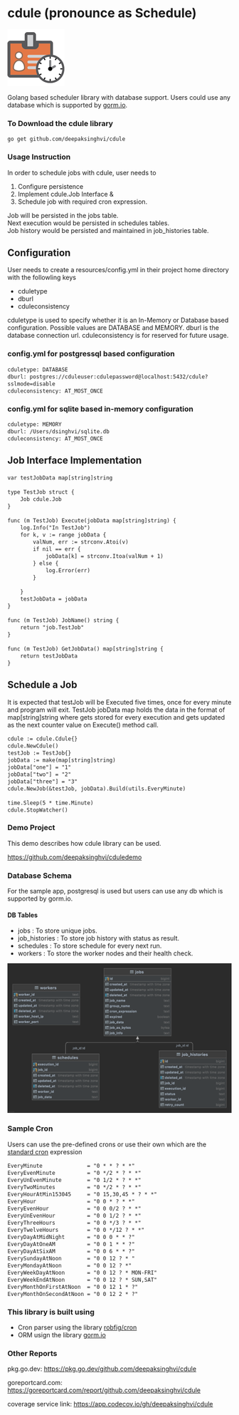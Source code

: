 # cdule (pronounce as Schedule)
![dbschema.png](pkg/doc/cdulelogo.png)

Golang based scheduler library with database support.
Users could use any database which is supported by [gorm.io](https://gorm.io/).

### To Download the cdule library
```
go get github.com/deepaksinghvi/cdule
```

### Usage Instruction

In order to schedule jobs with cdule, user needs to
1. Configure persistence
2. Implement cdule.Job Interface &
3. Schedule job with required cron expression.

Job will be persisted in the jobs table.\
Next execution would be persisted in schedules tables.\
Job history would be persisted and maintained in job_histories table.


## Configuration

User needs to create a resources/config.yml in their project home directory with the followling keys

* cduletype
* dburl
* cduleconsistency

cduletype is used to specify whether it is an In-Memory or Database based configuration. Possible values are DATABASE and MEMORY.
dburl is the database connection url.
cduleconsistency is for reserved for future usage.

### config.yml for postgressql based configuration
```
cduletype: DATABASE
dburl: postgres://cduleuser:cdulepassword@localhost:5432/cdule?sslmode=disable
cduleconsistency: AT_MOST_ONCE
```

### config.yml for sqlite based in-memory configuration
```
cduletype: MEMORY
dburl: /Users/dsinghvi/sqlite.db
cduleconsistency: AT_MOST_ONCE
```


## Job Interface Implementation

```
var testJobData map[string]string

type TestJob struct {
	Job cdule.Job
}

func (m TestJob) Execute(jobData map[string]string) {
	log.Info("In TestJob")
	for k, v := range jobData {
		valNum, err := strconv.Atoi(v)
		if nil == err {
			jobData[k] = strconv.Itoa(valNum + 1)
		} else {
			log.Error(err)
		}

	}
	testJobData = jobData
}

func (m TestJob) JobName() string {
	return "job.TestJob"
}

func (m TestJob) GetJobData() map[string]string {
	return testJobData
}
```

## Schedule a Job
It is expected that testJob will be Executed five times, once for every minute and program will exit. TestJob jobData map holds the data in the format of map[string]string where gets stored for every execution and gets updated as the next counter value on Execute() method call.

```
cdule := cdule.Cdule{}
cdule.NewCdule()
testJob := TestJob{}
jobData := make(map[string]string)
jobData["one"] = "1"
jobData["two"] = "2"
jobData["three"] = "3"
cdule.NewJob(&testJob, jobData).Build(utils.EveryMinute)

time.Sleep(5 * time.Minute)
cdule.StopWatcher()
```


### Demo Project
This demo describes how cdule library can be used.

https://github.com/deepaksinghvi/cduledemo


### Database Schema
For the sample app, postgresql is used but users can use any db which is supported by gorm.io.
#### DB Tables
* jobs : To store unique jobs.
* job_histories : To store job history with status as result.
* schedules : To store schedule for every next run.
* workers : To store the worker nodes and their health check.


![dbschema.png](pkg/doc/dbschema.png)


### Sample Cron
Users can use the pre-defined crons or use their own which are the [standard cron](https://en.wikipedia.org/wiki/Cron) expression
```
EveryMinute              = "0 * * ? * *"
EveryEvenMinute          = "0 */2 * ? * *"
EveryUnEvenMinute        = "0 1/2 * ? * *"
EveryTwoMinutes          = "0 */2 * ? * *"
EveryHourAtMin153045     = "0 15,30,45 * ? * *"
EveryHour                = "0 0 * ? * *"
EveryEvenHour            = "0 0 0/2 ? * *"
EveryUnEvenHour          = "0 0 1/2 ? * *"
EveryThreeHours          = "0 0 */3 ? * *"
EveryTwelveHours         = "0 0 */12 ? * *"
EveryDayAtMidNight       = "0 0 0 * * ?"
EveryDayAtOneAM          = "0 0 1 * * ?"
EveryDayAtSixAM          = "0 0 6 * * ?"
EverySundayAtNoon        = "0 0 12 ? * "
EveryMondayAtNoon        = "0 0 12 ? *"
EveryWeekDayAtNoon       = "0 0 12 ? * MON-FRI"
EveryWeekEndAtNoon       = "0 0 12 ? * SUN,SAT"
EveryMonthOnFirstAtNoon  = "0 0 12 1 * ?"
EveryMonthOnSecondAtNoon = "0 0 12 2 * ?"
```


### This library is built using 

* Cron parser using the library [robfig/cron](https://github.com/robfig/cron)  
* ORM usign the library [gorm.io](https://gorm.io/)

### Other Reports
pkg.go.dev: https://pkg.go.dev/github.com/deepaksinghvi/cdule

goreportcard.com: https://goreportcard.com/report/github.com/deepaksinghvi/cdule

coverage service link: https://app.codecov.io/gh/deepaksinghvi/cdule